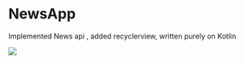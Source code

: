 # NewsApp
Implemented News api , added recyclerview, written purely on Kotlin

![](screenshots/gif_screens.gif)
